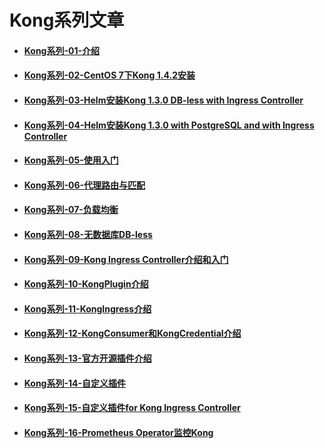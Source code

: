 # Kong系列文章

- #### [Kong系列-01-介绍](01-introduction.md)

- #### [Kong系列-02-CentOS 7下Kong 1.4.2安装](02-kong-centos.md)

- #### [Kong系列-03-Helm安装Kong 1.3.0 DB-less with Ingress Controller](03-kong-helm-db-less.md)

- #### [Kong系列-04-Helm安装Kong 1.3.0 with PostgreSQL and with Ingress Controller](04-kong-helm-postresql.md)

- #### [Kong系列-05-使用入门](05-getting-started.md) 

- #### [Kong系列-06-代理路由与匹配](06-route.md)

- #### [Kong系列-07-负载均衡](07-load-balance.md)

- #### [Kong系列-08-无数据库DB-less](08-db-less.md)

- #### [Kong系列-09-Kong Ingress Controller介绍和入门](09-kong-ingress-controller.md)

- #### [Kong系列-10-KongPlugin介绍](10-kong-plugin.md)

- #### [Kong系列-11-KongIngress介绍](11-kong-ingress.md)

- #### [Kong系列-12-KongConsumer和KongCredential介绍](12-kong-consumer-credential.md)

- #### [Kong系列-13-官方开源插件介绍](13-plugin-introduction.md)

- #### [Kong系列-14-自定义插件](14-customer-plugin.md)

- #### [Kong系列-15-自定义插件for Kong Ingress Controller](15-customer-plugin-kubernetes.md)

- #### [Kong系列-16-Prometheus Operator监控Kong](16-Prometheus-operator-kong.md)
